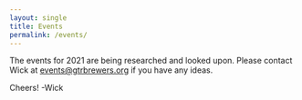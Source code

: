 ```yaml
---
layout: single
title: Events
permalink: /events/
---
```

The events for 2021 are being researched and looked upon. Please contact Wick at events@gtrbrewers.org if you have any ideas.

Cheers!
 -Wick
